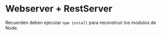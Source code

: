 # Webserver +  RestServer

Recuerden deben ejecutar ```npm install``` para reconstruir los modulos de Node.